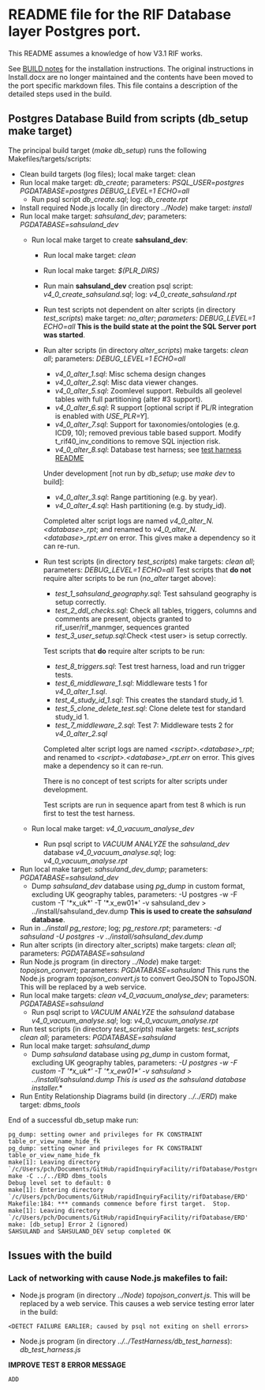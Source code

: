 # README file for the RIF Database layer Postgres port.

This README assumes a knowledge of how V3.1 RIF works.

See [BUILD notes](https://github.com/smallAreaHealthStatisticsUnit/rapidInquiryFacility/blob/master/rifDatabase/Postgres/psql_scripts/BUILD.md) 
for the installation instructions. The original instructions in Install.docx are no longer maintained and the contents have been moved to 
the port specific markdown files. This file contains a description of the detailed steps used in the build.

## Postgres Database Build from scripts (db_setup make target)

The principal build target (*make db_setup*) runs the following Makefiles/targets/scripts:

* Clean build targets (log files); local make target: clean
* Run local make target: *db_create*; parameters: *PSQL_USER=postgres PGDATABASE=postgres DEBUG_LEVEL=1 ECHO=all*
  * Run psql script *db_create.sql*; log: *db_create.rpt*
* Install required Node.js locally (in directory *../Node*) make target: *install*	
* Run local make target: *sahsuland_dev*; parameters: *PGDATABASE=sahsuland_dev*
  * Run local make target to create **sahsuland_dev**:
    * Run local make target: *clean*
	* Run local make target: *$(PLR_DIRS)*
	* Run main **sahsuland_dev** creation psql script: *v4_0_create_sahsuland.sql*; log: *v4_0_create_sahsuland.rpt* 
	* Run test scripts not dependent on alter scripts (in directory *test_scripts*) make target: *no_alter*; *parameters: DEBUG_LEVEL=1 ECHO=all*
	  **This is the build state at the point the SQL Server port was started**.
	* Run alter scripts (in directory *alter_scripts*) make targets: *clean all*; parameters: *DEBUG_LEVEL=1 ECHO=all*
	  * *v4_0_alter_1.sql*: Misc schema design changes
 	  * *v4_0_alter_2.sql*: Misc data viewer changes.
 	  * *v4_0_alter_5.sql*: Zoomlevel support. Rebuilds all geolevel tables with full partitioning (alter #3 support).
 	  * *v4_0_alter_6.sql*: R support [optional script if PL/R integration is enabled with *USE_PLR=Y*].
 	  * *v4_0_alter_7.sql*: Support for taxonomies/ontologies (e.g. ICD9, 10); removed previous table based support.
                            Modify t_rif40_inv_conditions to remove SQL injection risk.
 	  * *v4_0_alter_8.sql*: Database test harness; see [test harness README](https://github.com/smallAreaHealthStatisticsUnit/rapidInquiryFacility/blob/master/rifDatabase/TestHarness/db_test_harness/README.md)
	  
	  Under development [not run by *db_setup*; use *make dev* to build]:
	  
	  * *v4_0_alter_3.sql*: Range partitioning (e.g. by year).
 	  * *v4_0_alter_4.sql*: Hash partitioning (e.g. by study_id).
	  
	  Completed alter script logs are named *v4_0_alter_N.&lt;database&gt;_rpt*; and renamed to *v4_0_alter_N.&lt;database&gt;_rpt.err* on error.
	  This gives make a dependency so it can re-run.
	  
	* Run test scripts (in directory *test_scripts*) make targets: *clean all*; parameters: *DEBUG_LEVEL=1 ECHO=all*
	  Test scripts that **do not** require alter scripts to be run (*no_alter* target above): 
	  * *test_1_sahsuland_geography.sql*: Test sahsuland geography is setup correctly.
	  * *test_2_ddl_checks.sql*: Check all tables, triggers, columns and comments are present, objects granted to rif_user/rif_manmger, sequences granted
	  * *test_3_user_setup.sql*:Check &lt;test user&gt; is setup correctly.
	  
	  Test scripts that **do** require alter scripts to be run:
	  * *test_8_triggers.sql*: Test trest harness, load and run trigger tests.
	  * *test_6_middleware_1.sql*: Middleware tests 1 for *v4_0_alter_1.sql*.
	  * *test_4_study_id_1.sql*: This creates the standard study_id 1.
	  * *test_5_clone_delete_test.sql*: Clone delete test for standard study_id 1.
	  * *test_7_middleware_2.sql*: Test 7: Middleware tests 2 for *v4_0_alter_2.sql*
	  
	  Completed alter script logs are named *&lt;script&gt;.&lt;database&gt;_rpt*; and renamed to *&lt;script&gt;.&lt;database&gt;_rpt.err* on error.
	  This gives make a dependency so it can re-run.
	  
	  There is no concept of test scripts for alter scripts under development.
	  
	  Test scripts are run in sequence apart from test 8 which is run first to test the test harness.
	  
  * Run local make target: *v4_0_vacuum_analyse_dev*
    * Run psql script to *VACUUM ANALYZE* the *sahsuland_dev* database *v4_0_vacuum_analyse.sql*; log: *v4_0_vacuum_analyse.rpt*  
* Run local make target: *sahsuland_dev_dump*; parameters: *PGDATABASE=sahsuland_dev*
  * Dump *sahsuland_dev* database using *pg_dump* in custom format, excluding UK geography tables, 
    parameters: -U postgres -w -F custom -T '\*x_uk\*' -T '\*.x_ew01\*' -v sahsuland_dev > ../install/sahsuland_dev.dump
    **This is used to create the *sahsuland* database**.	
* Run in *../install* *pg_restore*; log; *pg_restore.rpt*; parameters: *-d sahsuland -U postgres -v ../install/sahsuland_dev.dump* 
* Run alter scripts (in directory alter_scripts) make targets: *clean all*; parameters: *PGDATABASE=sahsuland*		
* Run Node.js program (in directory *../Node*) make target: *topojson_convert*; parameters: *PGDATABASE=sahsuland*
  This runs the Node.js program *topojson_convert.js* to convert GeoJSON to TopoJSON. This will be replaced by a web service.
* Run local make targets: *clean v4_0_vacuum_analyse_dev*; parameters: *PGDATABASE=sahsuland*
    * Run psql script to *VACUUM ANALYZE* the *sahsuland* database *v4_0_vacuum_analyse.sql*; log: *v4_0_vacuum_analyse.rpt*
* Run test scripts (in directory *test_scripts*) make targets: *test_scripts clean all*; parameters: *PGDATABASE=sahsuland*	
* Run local make target: *sahsuland_dump*
  * Dump *sahsuland* database using *pg_dump* in custom format, excluding UK geography tables, 
    parameters: *-U postgres -w -F custom -T '\*x_uk\*' -T '\*.x_ew01\*' -v sahsuland > ../install/sahsuland.dump*
    **This is used as the *sahsuland* database* installer.**	
* Run Entity Relationship Diagrams build (in directory *../../ERD*) make target: *dbms_tools*
  <ADD>
	
End of a successful db_setup make run:
```
pg_dump: setting owner and privileges for FK CONSTRAINT table_or_view_name_hide_fk
pg_dump: setting owner and privileges for FK CONSTRAINT table_or_view_name_hide_fk
make[1]: Leaving directory `/c/Users/pch/Documents/GitHub/rapidInquiryFacility/rifDatabase/Postgres/psql_scripts'
make -C ../../ERD dbms_tools
Debug level set to default: 0
make[1]: Entering directory `/c/Users/pch/Documents/GitHub/rapidInquiryFacility/rifDatabase/ERD'
Makefile:184: *** commands commence before first target.  Stop.
make[1]: Leaving directory `/c/Users/pch/Documents/GitHub/rapidInquiryFacility/rifDatabase/ERD'
make: [db_setup] Error 2 (ignored)
SAHSULAND and SAHSULAND_DEV setup completed OK
```

## Issues with the build

### Lack of networking with cause Node.js makefiles to fail:

* Node.js program (in directory *../Node*) *topojson_convert.js*. This will be replaced by a 
  web service. This causes a web service testing error later in the build:
```
<DETECT FAILURE EARLIER; caused by psql not exiting on shell errors>
```
* Node.js program (in directory *../../TestHarness/db_test_harness*): *db_test_harness.js*

**IMPROVE TEST 8 ERROR MESSAGE**
```
ADD
```